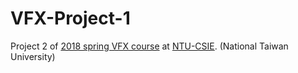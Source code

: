 # VFX-Project-1
Project 2 of [2018 spring VFX course](https://www.csie.ntu.edu.tw/%7Ecyy/courses/vfx/18spring/assignments/proj2/index.html) at [NTU-CSIE](https://www.csie.ntu.edu.tw). (National Taiwan University)
